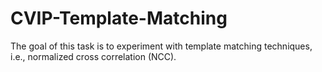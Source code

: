 # CVIP-Template-Matching
The goal of this task is to experiment with template matching techniques, i.e., normalized cross correlation (NCC).
